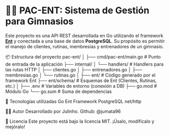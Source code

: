 # 🏋️‍♂️ PAC-ENT: Sistema de Gestión para Gimnasios

Este proyecto es una API REST desarrollada en Go utilizando el framework **[Ent](https://entgo.io/)** y conectada a una base de datos **PostgreSQL**.
Su propósito es permitir el manejo de clientes, rutinas, membresías y entrenadores de un gimnasio.

📦 Estructura del proyecto 
    pac-ent/
    │
    ├── cmd/pac-ent/main.go # Punto de entrada de la aplicación
    ├── internal/
    │ └── handlers/ # Handlers para las rutas HTTP
    │ ├── clientes.go
    │ ├── entrenadores.go
    │ ├── membresias.go
    │ └── rutinas.go
    │
    ├── ent/ # Código generado por el framework Ent
    ├── ent/schema/ # Esquemas de Ent (Clientes, Rutinas, etc.)
    │
    ├── .env # Variables de entorno (conexión a DB)
    ├── go.mod # Módulo Go
    └── go.sum # Suma de dependencias
    
🧠 Tecnologías utilizadas
    Go
    Ent Framework
    PostgreSQL
    net/http

👨‍💻 Autor
    Desarrollado por Julinho.
    Github: @jumata96

📝 Licencia
    Este proyecto está bajo la licencia MIT.
    ¡Úsalo, modifícalo y mejóralo!
